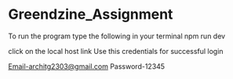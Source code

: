 # Greendzine_Assignment
To run the program type the following in your terminal
npm run dev


click on the local host link 
Use this credentials for successful login 


Email-architg2303@gmail.com
Password-12345



